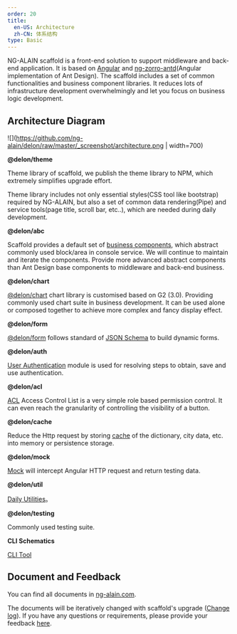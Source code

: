 ```yaml
---
order: 20
title:
  en-US: Architecture
  zh-CN: 体系结构
type: Basic
---
```


NG-ALAIN scaffold is a front-end solution to support middleware and back-end application. It is based on [Angular](https://angular.io/) and [ng-zorro-antd](https://ng.ant.design/docs/introduce/en)(Angular implementation of Ant Design). The scaffold includes a set of common functionalities and business component libraries. It reduces lots of infrastructure development overwhelmingly and let you focus on business logic development.

## Architecture Diagram

![](https://github.com/ng-alain/delon/raw/master/_screenshot/architecture.png | width=700)

**@delon/theme**

Theme library of scaffold, we publish the theme library to NPM, which extremely simplifies upgrade effort.

Theme library includes not only essential styles(CSS tool like bootstrap) required by NG-ALAIN, but also a set of common data rendering(Pipe) and service tools(page title, scroll bar, etc..), which are needed during daily development.

**@delon/abc**

Scaffold provides a default set of [business components](/components/), which abstract commonly used block/area in console service. We will continue to maintain and iterate the components. Provide more advanced abstract components than Ant Design base components to middleware and back-end business.

**@delon/chart**

[@delon/chart](/chart) chart library is customised based on G2 (3.0). Providing commonly used chart suite in business development. It can be used alone or composed together to achieve more complex and fancy display effect.

**@delon/form**

[@delon/form](/form) follows standard of [JSON Schema](http://json-schema.org/) to build dynamic forms.

**@delon/auth**

[User Authentication](/docs/auth) module is used for resolving steps to obtain, save and use authentication.

**@delon/acl**

[ACL](/docs/acl) Access Control List is a very simple role based permission control. It can even reach the granularity of controlling the visibility of a button.

**@delon/cache**

Reduce the Http request by storing [cache](/docs/cache) of the dictionary, city data, etc. into memory or persistence storage.

**@delon/mock**

[Mock](/docs/mock) will intercept Angular HTTP request and return testing data.

**@delon/util**

[Daily Utilities](/util)。

**@delon/testing**

Commonly used testing suite.

**CLI Schematics**

[CLI Tool](/cli)

## Document and Feedback

You can find all documents in [ng-alain.com](https://ng-alain.com).

The documents will be iteratively changed with scaffold's upgrade ([Change log](https://github.com/ng-alain/ng-alain/releases)). If you have any questions or requirements, please provide your feedback [here](https://github.com/ng-alain/ng-alain/issues). 
